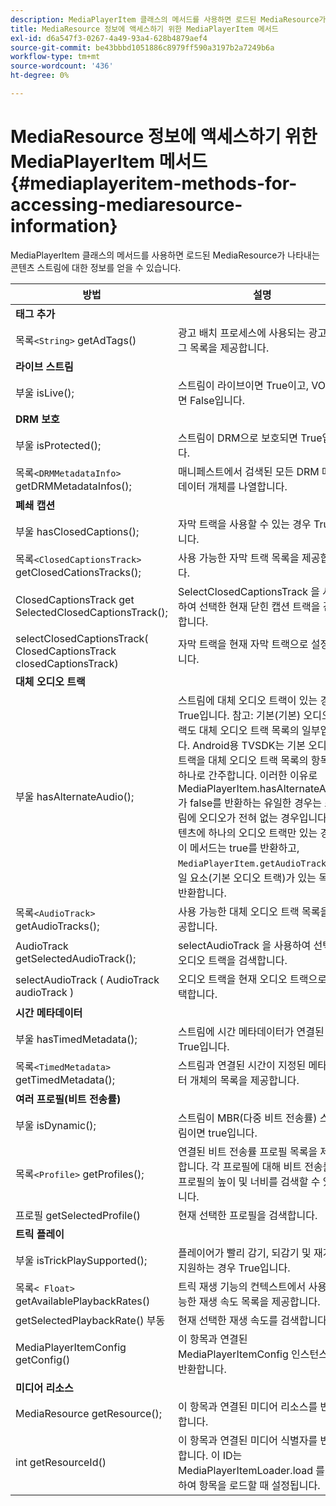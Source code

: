 ```yaml
---
description: MediaPlayerItem 클래스의 메서드를 사용하면 로드된 MediaResource가 나타내는 콘텐츠 스트림에 대한 정보를 얻을 수 있습니다.
title: MediaResource 정보에 액세스하기 위한 MediaPlayerItem 메서드
exl-id: d6a547f3-0267-4a49-93a4-628b4879aef4
source-git-commit: be43bbbd1051886c8979ff590a3197b2a7249b6a
workflow-type: tm+mt
source-wordcount: '436'
ht-degree: 0%

---
```


# MediaResource 정보에 액세스하기 위한 MediaPlayerItem 메서드 {#mediaplayeritem-methods-for-accessing-mediaresource-information}

MediaPlayerItem 클래스의 메서드를 사용하면 로드된 MediaResource가 나타내는 콘텐츠 스트림에 대한 정보를 얻을 수 있습니다.

| 방법 | 설명 |
|--- |--- |
| **태그 추가** |  |
| 목록`<String>` getAdTags() | 광고 배치 프로세스에 사용되는 광고 태그 목록을 제공합니다. |
| **라이브 스트림** |  |
| 부울 isLive(); | 스트림이 라이브이면 True이고, VOD이면 False입니다. |
| **DRM 보호** |  |
| 부울 isProtected(); | 스트림이 DRM으로 보호되면 True입니다. |
| 목록`<DRMMetadataInfo>` getDRMMetadataInfos(); | 매니페스트에서 검색된 모든 DRM 메타데이터 개체를 나열합니다. |
| **폐쇄 캡션** |  |
| 부울 hasClosedCaptions(); | 자막 트랙을 사용할 수 있는 경우 True입니다. |
| 목록`<ClosedCaptionsTrack>` getClosedCationsTracks(); | 사용 가능한 자막 트랙 목록을 제공합니다. |
| ClosedCaptionsTrack get SelectedClosedCaptionsTrack(); | SelectClosedCaptionsTrack 을 사용하여 선택한 현재 닫힌 캡션 트랙을 검색합니다. |
| selectClosedCaptionsTrack( ClosedCaptionsTrack closedCaptionsTrack) | 자막 트랙을 현재 자막 트랙으로 설정합니다. |
| **대체 오디오 트랙** |  |
| 부울 hasAlternateAudio(); | 스트림에 대체 오디오 트랙이 있는 경우 True입니다. 참고: 기본(기본) 오디오 트랙도 대체 오디오 트랙 목록의 일부입니다.  Android용 TVSDK는 기본 오디오 트랙을 대체 오디오 트랙 목록의 항목 중 하나로 간주합니다. 이러한 이유로 MediaPlayerItem.hasAlternateAudio가 false를 반환하는 유일한 경우는 스트림에 오디오가 전혀 없는 경우입니다. 컨텐츠에 하나의 오디오 트랙만 있는 경우 이 메서드는 true를 반환하고,  `MediaPlayerItem.getAudioTracks`  단일 요소(기본 오디오 트랙)가 있는 목록을 반환합니다. |
| 목록`<AudioTrack>` getAudioTracks(); | 사용 가능한 대체 오디오 트랙 목록을 제공합니다. |
| AudioTrack getSelectedAudioTrack(); | selectAudioTrack 을 사용하여 선택한 오디오 트랙을 검색합니다. |
| selectAudioTrack ( AudioTrack audioTrack ) | 오디오 트랙을 현재 오디오 트랙으로 선택합니다. |
| **시간 메타데이터** |  |
| 부울 hasTimedMetadata(); | 스트림에 시간 메타데이터가 연결된 경우 True입니다. |
| 목록`<TimedMetadata>` getTimedMetadata(); | 스트림과 연결된 시간이 지정된 메타데이터 개체의 목록을 제공합니다. |
| **여러 프로필(비트 전송률)** |
| 부울 isDynamic(); | 스트림이 MBR(다중 비트 전송률) 스트림이면 true입니다. |
| 목록`<Profile>` getProfiles(); | 연결된 비트 전송률 프로필 목록을 제공합니다. 각 프로필에 대해 비트 전송률과 프로필의 높이 및 너비를 검색할 수 있습니다. |
| 프로필 getSelectedProfile() | 현재 선택한 프로필을 검색합니다. |
| **트릭 플레이** |  |
| 부울 isTrickPlaySupported(); | 플레이어가 빨리 감기, 되감기 및 재개를 지원하는 경우 True입니다. |
| 목록`< Float>` getAvailablePlaybackRates() | 트릭 재생 기능의 컨텍스트에서 사용 가능한 재생 속도 목록을 제공합니다. |
| getSelectedPlaybackRate() 부동 | 현재 선택한 재생 속도를 검색합니다. |
| MediaPlayerItemConfig getConfig() | 이 항목과 연결된 MediaPlayerItemConfig 인스턴스를 반환합니다. |
| **미디어 리소스** |  |
| MediaResource getResource(); | 이 항목과 연결된 미디어 리소스를 반환합니다. |
| int getResourceId() | 이 항목과 연결된 미디어 식별자를 반환합니다. 이 ID는 MediaPlayerItemLoader.load 를 사용하여 항목을 로드할 때 설정됩니다. |
